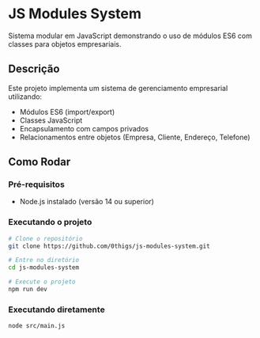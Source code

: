# JS Modules System

Sistema modular em JavaScript demonstrando o uso de módulos ES6 com classes para objetos empresariais.

## Descrição

Este projeto implementa um sistema de gerenciamento empresarial utilizando:
- Módulos ES6 (import/export)
- Classes JavaScript
- Encapsulamento com campos privados
- Relacionamentos entre objetos (Empresa, Cliente, Endereço, Telefone)

## Como Rodar

### Pré-requisitos
- Node.js instalado (versão 14 ou superior)

### Executando o projeto

```bash
# Clone o repositório
git clone https://github.com/0thigs/js-modules-system.git

# Entre no diretório
cd js-modules-system

# Execute o projeto
npm run dev
```

### Executando diretamente

```bash
node src/main.js
```